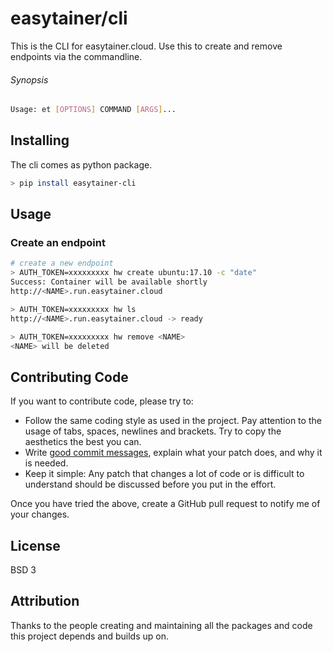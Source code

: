 easytainer/cli
========
This is the CLI for easytainer.cloud.
Use this to create and remove endpoints via the commandline.

###### Synopsis
```bash
Usage: et [OPTIONS] COMMAND [ARGS]...
```
Installing
-------------
The cli comes as python package.
```bash
> pip install easytainer-cli
```
Usage
-----------
### Create an endpoint
```bash
# create a new endpoint
> AUTH_TOKEN=xxxxxxxxx hw create ubuntu:17.10 -c "date"
Success: Container will be available shortly
http://<NAME>.run.easytainer.cloud

> AUTH_TOKEN=xxxxxxxxx hw ls
http://<NAME>.run.easytainer.cloud -> ready

> AUTH_TOKEN=xxxxxxxxx hw remove <NAME>
<NAME> will be deleted
```

## Contributing Code

If you want to contribute code, please try to:

* Follow the same coding style as used in the project. Pay attention to the
  usage of tabs, spaces, newlines and brackets. Try to copy the aesthetics the
  best you can.
* Write [good commit messages](http://tbaggery.com/2008/04/19/a-note-about-git-commit-messages.html),
  explain what your patch does, and why it is needed.
* Keep it simple: Any patch that changes a lot of code or is difficult to
  understand should be discussed before you put in the effort.

Once you have tried the above, create a GitHub pull request to notify me of your
changes.

License
--------
BSD 3

Attribution
--------
Thanks to the people creating and maintaining all the packages and code this project depends and builds up on.
